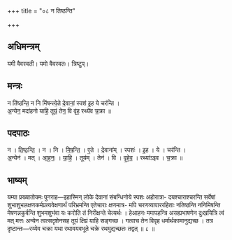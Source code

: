 +++
title = "०८ न तिष्ठन्ति"

+++
## अधिमन्त्रम्
यमी वैवस्वती। यमो वैवस्वतः। त्रिष्टुप्।

## मन्त्रः
न ति॑ष्ठन्ति॒ न नि मि॑षन्त्ये॒ते दे॒वानां॒ स्पश॑ इ॒ह ये चर॑न्ति ।  
अ॒न्येन॒ मदा॑हनो याहि॒ तूयं॒ तेन॒ वि वृ॑ह॒ रथ्ये॑व च॒क्रा ॥

## पदपाठः
न । ति॒ष्ठ॒न्ति॒ । न । नि । मि॒ष॒न्ति॒ । ए॒ते । दे॒वाना॑म् । स्पशः॑ । इ॒ह । ये । चर॑न्ति ।  
अ॒न्येन॑ । मत् । आ॒ह॒नः॒ । या॒हि॒ । तूय॑म् । तेन॑ । वि । वृ॒हे॒व॒ । रथ्या॑ऽइव । च॒क्रा ॥

## भाष्यम्
यम्या प्रख्यातोयमः पुनराह—इहास्मिन् लोके देवानां संबन्धिनोये स्पशः अहोरात्रा- दयश्चाराश्चरन्ति सर्वेषां शुभाशुभलक्षणकर्मप्रत्यवेक्षणार्थं परिभ्रमन्ति एतेचाराः क्षणमात्र- मपि चरणव्यापाररहिताः नतिष्ठन्ति ननिमिषन्ति मेषणन्नकुर्वन्ति शुभमशुभंवा यः करोति तं निरीक्षन्ते चेत्यर्थः । हेआहनः ममापहन्त्रि असह्यभाषणेन दुःखयित्रि त्वं मत् मत्तः अन्येन त्वत्सदृशेनसह तूयं क्षिप्रं याहि सङ्गच्छ । गत्वाच तेन विवृह धर्मार्थकामानुद्यच्छ । तत्र दृष्टान्तः—रय्येव चक्रा यथा रथावयवभूते चक्रे रथमुद्यच्छतः तद्वत् ॥ ८ ॥